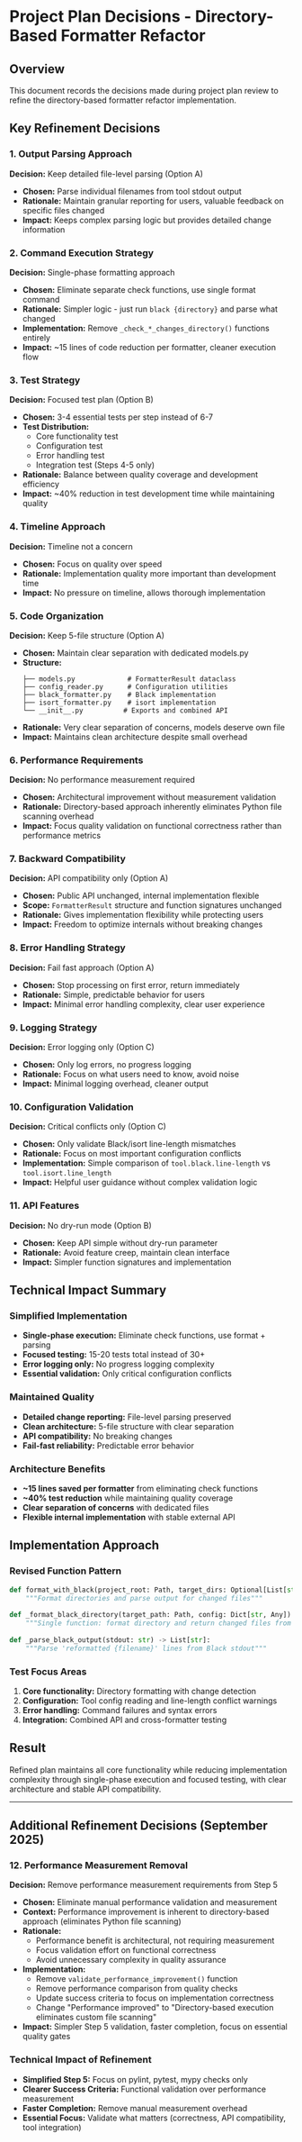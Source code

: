 # Project Plan Decisions - Directory-Based Formatter Refactor

## Overview
This document records the decisions made during project plan review to refine the directory-based formatter refactor implementation.

## Key Refinement Decisions

### 1. Output Parsing Approach
**Decision:** Keep detailed file-level parsing (Option A)
- **Chosen:** Parse individual filenames from tool stdout output
- **Rationale:** Maintain granular reporting for users, valuable feedback on specific files changed
- **Impact:** Keeps complex parsing logic but provides detailed change information

### 2. Command Execution Strategy
**Decision:** Single-phase formatting approach
- **Chosen:** Eliminate separate check functions, use single format command
- **Rationale:** Simpler logic - just run `black {directory}` and parse what changed
- **Implementation:** Remove `_check_*_changes_directory()` functions entirely
- **Impact:** ~15 lines of code reduction per formatter, cleaner execution flow

### 3. Test Strategy
**Decision:** Focused test plan (Option B)
- **Chosen:** 3-4 essential tests per step instead of 6-7
- **Test Distribution:**
  - Core functionality test
  - Configuration test  
  - Error handling test
  - Integration test (Steps 4-5 only)
- **Rationale:** Balance between quality coverage and development efficiency
- **Impact:** ~40% reduction in test development time while maintaining quality

### 4. Timeline Approach
**Decision:** Timeline not a concern
- **Chosen:** Focus on quality over speed
- **Rationale:** Implementation quality more important than development time
- **Impact:** No pressure on timeline, allows thorough implementation

### 5. Code Organization
**Decision:** Keep 5-file structure (Option A)
- **Chosen:** Maintain clear separation with dedicated models.py
- **Structure:**
  ```
  ├── models.py             # FormatterResult dataclass
  ├── config_reader.py      # Configuration utilities
  ├── black_formatter.py    # Black implementation
  ├── isort_formatter.py    # isort implementation
  └── __init__.py          # Exports and combined API
  ```
- **Rationale:** Very clear separation of concerns, models deserve own file
- **Impact:** Maintains clean architecture despite small overhead

### 6. Performance Requirements
**Decision:** No performance measurement required
- **Chosen:** Architectural improvement without measurement validation
- **Rationale:** Directory-based approach inherently eliminates Python file scanning overhead
- **Impact:** Focus quality validation on functional correctness rather than performance metrics

### 7. Backward Compatibility
**Decision:** API compatibility only (Option A)
- **Chosen:** Public API unchanged, internal implementation flexible
- **Scope:** `FormatterResult` structure and function signatures unchanged
- **Rationale:** Gives implementation flexibility while protecting users
- **Impact:** Freedom to optimize internals without breaking changes

### 8. Error Handling Strategy
**Decision:** Fail fast approach (Option A)
- **Chosen:** Stop processing on first error, return immediately
- **Rationale:** Simple, predictable behavior for users
- **Impact:** Minimal error handling complexity, clear user experience

### 9. Logging Strategy
**Decision:** Error logging only (Option C)
- **Chosen:** Only log errors, no progress logging
- **Rationale:** Focus on what users need to know, avoid noise
- **Impact:** Minimal logging overhead, cleaner output

### 10. Configuration Validation
**Decision:** Critical conflicts only (Option C)
- **Chosen:** Only validate Black/isort line-length mismatches
- **Rationale:** Focus on most important configuration conflicts
- **Implementation:** Simple comparison of `tool.black.line-length` vs `tool.isort.line_length`
- **Impact:** Helpful user guidance without complex validation logic

### 11. API Features
**Decision:** No dry-run mode (Option B)
- **Chosen:** Keep API simple without dry-run parameter
- **Rationale:** Avoid feature creep, maintain clean interface
- **Impact:** Simpler function signatures and implementation

## Technical Impact Summary

### Simplified Implementation
- **Single-phase execution:** Eliminate check functions, use format + parsing
- **Focused testing:** 15-20 tests total instead of 30+
- **Error logging only:** No progress logging complexity
- **Essential validation:** Only critical configuration conflicts

### Maintained Quality
- **Detailed change reporting:** File-level parsing preserved
- **Clean architecture:** 5-file structure with clear separation
- **API compatibility:** No breaking changes
- **Fail-fast reliability:** Predictable error behavior

### Architecture Benefits
- **~15 lines saved per formatter** from eliminating check functions
- **~40% test reduction** while maintaining quality coverage
- **Clear separation of concerns** with dedicated files
- **Flexible internal implementation** with stable external API

## Implementation Approach

### Revised Function Pattern
```python
def format_with_black(project_root: Path, target_dirs: Optional[List[str]] = None) -> FormatterResult:
    """Format directories and parse output for changed files"""
    
def _format_black_directory(target_path: Path, config: Dict[str, Any]) -> List[str]:
    """Single function: format directory and return changed files from parsed output"""
    
def _parse_black_output(stdout: str) -> List[str]:
    """Parse 'reformatted {filename}' lines from Black stdout"""
```

### Test Focus Areas
1. **Core functionality:** Directory formatting with change detection
2. **Configuration:** Tool config reading and line-length conflict warnings  
3. **Error handling:** Command failures and syntax errors
4. **Integration:** Combined API and cross-formatter testing

## Result
Refined plan maintains all core functionality while reducing implementation complexity through single-phase execution and focused testing, with clear architecture and stable API compatibility.

---

## Additional Refinement Decisions (September 2025)

### 12. Performance Measurement Removal
**Decision:** Remove performance measurement requirements from Step 5
- **Chosen:** Eliminate manual performance validation and measurement
- **Context:** Performance improvement is inherent to directory-based approach (eliminates Python file scanning)
- **Rationale:** 
  - Performance benefit is architectural, not requiring measurement
  - Focus validation effort on functional correctness
  - Avoid unnecessary complexity in quality assurance
- **Implementation:** 
  - Remove `validate_performance_improvement()` function
  - Remove performance comparison from quality checks
  - Update success criteria to focus on implementation correctness
  - Change "Performance improved" to "Directory-based execution eliminates custom file scanning"
- **Impact:** Simpler Step 5 validation, faster completion, focus on essential quality gates

### Technical Impact of Refinement
- **Simplified Step 5:** Focus on pylint, pytest, mypy checks only
- **Clearer Success Criteria:** Functional validation over performance measurement
- **Faster Completion:** Remove manual measurement overhead
- **Essential Focus:** Validate what matters (correctness, API compatibility, tool integration)

